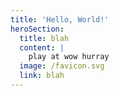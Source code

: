 ```yaml
---
title: 'Hello, World!'
heroSection:
  title: blah
  content: |
    play at wow hurray
  image: /favicon.svg
  link: blah
---
```


